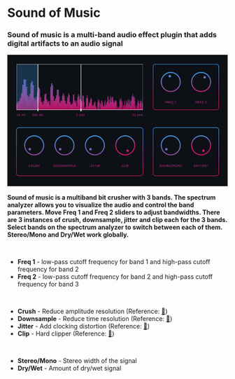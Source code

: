 <h1>Sound of Music</h2>

<h3>Sound of music is a multi-band audio effect plugin that adds digital artifacts to an audio signal</h3>

<img src="Screenshot.png" width="800">

<br>

<p>
<b>
    Sound of music is a multiband bit crusher with 3 bands. The spectrum analyzer allows you to
    visualize the audio and control the band parameters. Move Freq 1 and Freq 2 sliders to adjust bandwidths. There
    are 3 instances of crush, downsample, jitter and clip each for the 3 bands. Select bands on the spectrum
    analyzer to switch between each of them. Stereo/Mono and Dry/Wet work globally.
</b>
</p>
<br>
<ul>
    <li>
        <b>Freq 1</b> - low-pass cutoff frequency for band 1 and high-pass cutoff frequency for band 2
    </li>
    <li>
        <b>Freq 2</b> - low-pass cutoff frequency for band 2 and high-pass cutoff frequency for band 3
    </li>
</ul>
<br>
<ul>
    <li>
        <b>Crush</b> - Reduce amplitude resolution (Reference: <a href="https://en.wikipedia.org/wiki/Bitcrusher">📖</a>)
    </li>
    <li>
        <b>Downsample</b> - Reduce time resolution (Reference: <a href="https://en.wikipedia.org/wiki/Bitcrusher">📖</a>)
    </li>
    <li>
        <b>Jitter</b> - Add clocking distortion (Reference: <a href="https://headfonics.com/what-is-jitter-in-audio/">📖</a>)
    </li>
    <li>
        <b>Clip</b> - Hard clipper (Reference: <a href="https://humbuckersoup.com/soft-clipping-vs-hard-clipping-difference/">📖</a>)
    </li>
</ul>
<br>
<ul>
    <li>
        <b>Stereo/Mono</b> - Stereo width of the signal
    </li>
    <li>
        <b>Dry/Wet</b> - Amount of dry/wet signal
    </li>
</ul>

